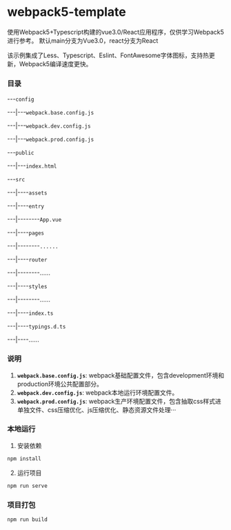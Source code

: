 # webpack5-template
使用Webpack5+Typescript构建的vue3.0/React应用程序，仅供学习Webpack5进行参考。
默认main分支为Vue3.0，react分支为React

该示例集成了Less、Typescript、Eslint、FontAwesome字体图标，支持热更新，Webpack5编译速度更快。

### 目录


---```config```

---|---```webpack.base.config.js```

---|---```webpack.dev.config.js```

---|---```webpack.prod.config.js```

---```public```

---|---```index.html```

---```src```

---|----```assets```

---|----```entry```

---|--------```App.vue```

---|----```pages```

---|--------```......```

---|----```router```

---|--------......

---|----```styles```

---|--------......

---|----```index.ts```

---|----```typings.d.ts```

---|----......


### 说明
1. **```webpack.base.config.js```**: webpack基础配置文件，包含development环境和production环境公共配置部分。
2. **```webpack.dev.config.js```**: webpack本地运行环境配置文件。
3.  **```webpack.prod.config.js```**: webpack生产环境配置文件，包含抽取css样式进单独文件、css压缩优化、js压缩优化、静态资源文件处理···
### 本地运行
1. 安装依赖
```bash
npm install
```
2. 运行项目
```bash
npm run serve
```
### 项目打包
```bash
npm run build
```



